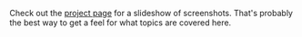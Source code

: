 Check out the [project page](https://mickleness.github.io/pumpernickel/) for a slideshow of screenshots. That's probably the best way to get a feel for what topics are covered here.